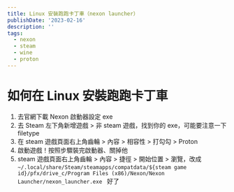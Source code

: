 ```yaml
---
title: Linux 安裝跑跑卡丁車（nexon launcher）
publishDate: '2023-02-16'
description: ''
tags:
  - nexon
  - steam
  - wine
  - proton
---
```


# 如何在 Linux 安裝跑跑卡丁車

1. 去官網下載 Nexon 啟動器設定 exe
2. 去 Steam 左下角新增遊戲 > 非 steam 遊戲，找到你的 exe，可能要注意一下 filetype
3. 在 steam 遊戲頁面右上角齒輪 > 內容 > 相容性 > 打勾勾 > Proton
4. 啟動遊戲！按照步驟裝完啟動器、關掉他
5. steam 遊戲頁面右上角齒輪 > 內容 > 捷徑 > 開始位置 > 瀏覽，改成 `~/.local/share/Steam/steamapps/compatdata/${steam game id}/pfx/drive_c/Program Files (x86)/Nexon/Nexon Launcher/nexon_launcher.exe `
   好了
